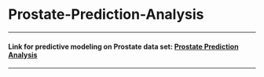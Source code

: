 # Prostate-Prediction-Analysis
<hr>
<h4>Link for predictive modeling on Prostate data set: <a href="https://kumarisandhya2003.github.io/Prostate-Prediction-Analysis/">Prostate Prediction Analysis</a></h4>
     
<hr>
